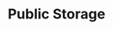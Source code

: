 ---
title: "Public Storage"
url: /vancouver/public-storage-commercial-drive/
shop: storage rental
---